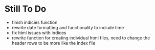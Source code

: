 # Still To Do  

* finish indicies function
* rewrite date formatting and functionality to include time
* fix html issues with indices
* rewrite function for creating individual html files, need to change the header rows to be more like the index file

